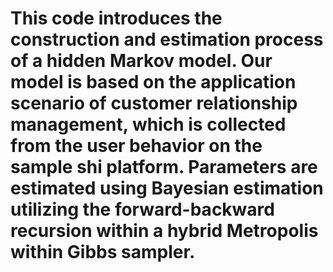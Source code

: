 # This code introduces the construction and estimation process of a hidden Markov model. Our model is based on the application scenario of customer relationship management, which is collected from the user behavior on the sample shi platform. Parameters are estimated using Bayesian estimation utilizing the forward-backward recursion within a hybrid Metropolis  within Gibbs sampler.
